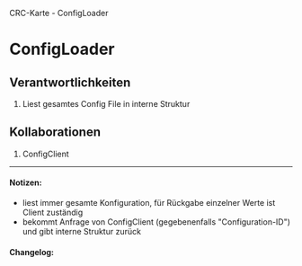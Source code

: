 CRC-Karte - ConfigLoader

# ConfigLoader
## Verantwortlichkeiten
<!-- Wissen, welches verwaltet und angeboten wird, Aktion die angeboten werden, öffentliche Leistung -->
<!-- "Walkthrough" -> Szenarien zur Anwendung des Systems -->
<!-- Nichts, was eine andere Klasse machen könnte -->
<!-- Die Sachen die die Klasse macht -> keiner anderen Klasse geben -->
<!-- zentrale Verantwortlichkeiten vs verteilt -->
1. Liest gesamtes Config File in interne Struktur

## Kollaborationen
<!-- Kann die Klasse die Verantwortlichkeiten selbständig erfüllen? Was benötigt sie von welcher Klasse? -->
<!-- Was weiß die Klasse? Welche anderen Klassen benötigen die Informationen? -->
1. ConfigClient

---
#### Notizen:
<!-- Hier Notizen zum Denkprozess, Hintergrundgedanken, Klarstellungen hinzufügen  -->
- liest immer gesamte Konfiguration, für Rückgabe einzelner Werte ist Client zuständig
- bekommt Anfrage von ConfigClient (gegebenenfalls "Configuration-ID") und gibt interne Struktur zurück

#### Changelog:
<!-- Hier eventuelle Abänderungen dokumentieren -->
